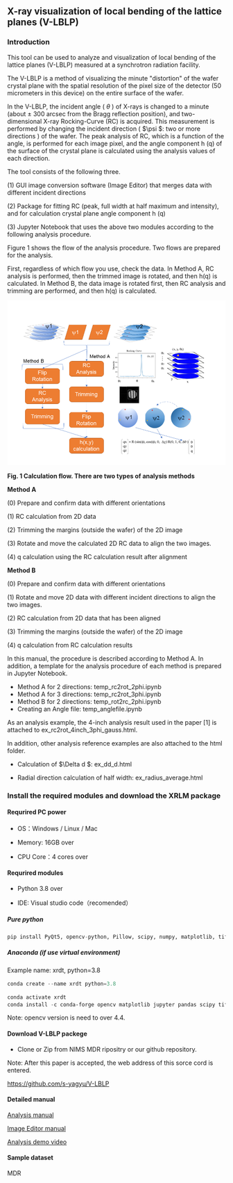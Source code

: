 ## X-ray visualization of local bending of the lattice planes (V-LBLP)

### Introduction

This tool can be used to analyze and visualization of local bending of the lattice planes (V-LBLP) measured at a synchrotron radiation facility.

The V-LBLP is a method of visualizing the minute "distortion" of the wafer crystal plane with the spatial resolution of the pixel size of the detector (50 micrometers in this device) on the entire surface of the wafer. 

In the V-LBLP, the incident angle ( $\theta$ ) of X-rays is changed to a minute (about ± 300 arcsec from the Bragg reflection position), and two-dimensional X-ray Rocking-Curve (RC) is acquired. This measurement is performed by changing the incident direction ( $\psi $: two or more directions ) of the wafer. The peak analysis of RC, which is a function of the angle, is performed for each image pixel, and the angle component h (q) of the surface of the crystal plane is calculated using the analysis values of each direction.

The tool consists of the following three.

(1) GUI image conversion software (Image Editor) that merges data with different incident directions

(2)  Package for fitting RC (peak, full width at half maximum and  intensity), and for calculation crystal plane angle component h (q)

(3) Jupyter Notebook that uses the above two modules according to the following analysis procedure.

Figure 1 shows the flow of the analysis procedure. Two flows are prepared for the analysis. 

First, regardless of which flow you use, check the data. In Method A, RC analysis is performed, then the trimmed image is rotated, and then h(q) is calculated. In Method B, the data image is rotated first, then RC analysis and trimming are performed, and then h(q) is calculated.

![flow](docs/figs/flow.PNG "Fig. 1 Calculation flow. There are two types of analysis methods")

**Fig. 1 Calculation flow. There are two types of analysis methods**



**Method A**

(0) Prepare and confirm data with different orientations

(1) RC calculation from 2D data 

(2) Trimming the margins (outside the wafer) of the 2D image

(3) Rotate and move the calculated 2D RC data to align the two images. 

(4) q calculation using the RC calculation result after alignment  



**Method B**

(0) Prepare and confirm data with different orientations

(1) Rotate and move 2D data with different incident directions to align the two images.

(2) RC calculation from 2D data that has been aligned 

(3) Trimming the margins (outside the wafer) of the 2D image 

(4) q calculation from RC calculation results

In this manual, the procedure is described according to Method A. In addition, a template for the analysis procedure of each method is prepared in Jupyter Notebook.

- Method A for 2 directions: temp_rc2rot_2phi.ipynb 
- Method A  for 3 directions: temp_rc2rot_3phi.ipynb 
- Method B for 2 directions: temp_rot2rc_2phi.ipynb 
- Creating an Angle file: temp_anglefile.ipynb 

As an analysis example, the 4-inch analysis result used in the paper [1] is attached to ex_rc2rot_4inch_3phi_gauss.html.

 In addition, other analysis reference examples are also attached to the html folder. 

- Calculation of $\Delta d $: ex_dd_d.html

- Radial direction calculation of half width: ex_radius_average.html 

  

### Install the required modules and download the XRLM package 

#### Requrired PC power

- OS：Windows  / Linux / Mac

- Memory: 16GB over

- CPU Core：4 cores over

#### Requrired modules 

- Python 3.8 over

- IDE: Visual studio code（recomended）

##### Pure python

```python
pip install PyQt5, opencv-python, Pillow, scipy, numpy, matplotlib, tifffile, pandas, jupyter
```

##### Anaconda  (if use virtual environment)

Example  name: xrdt,  python=3.8

```powershell
conda create --name xrdt python=3.8
```

```powershell
conda activate xrdt
conda install -c conda-forge opencv matplotlib jupyter pandas scipy tifffile pillow 
```

Note: opencv version is need to over 4.4.

#### Download V-LBLP packege

- Clone or Zip from NIMS MDR ripositry or our github repository.

Note: After this paper is accepted, the web address of this sorce cord is entered.

https://github.com/s-yagyu/V-LBLP

#### Detailed manual

[Analysis manual](https://github.com/s-yagyu/V-LBLP/blob/main/docs/Analysis_manual.md)

[Image Editor manual](https://github.com/s-yagyu/V-LBLP/blob/main/docs/Image_editor_manual.md)

[Analysis demo video ](https://github.com/s-yagyu/V-LBLP/blob/main/docs/V-LBLP.mp4)

#### Sample dataset

MDR

